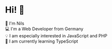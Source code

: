 # Hi! :wave:
:man: I'm Nils<br>
:computer: I'm a Web Developer from Germany<br>
:bulb: I am especially interested in JavaScript and PHP<br>
:seedling: I am currently learning TypeScript
